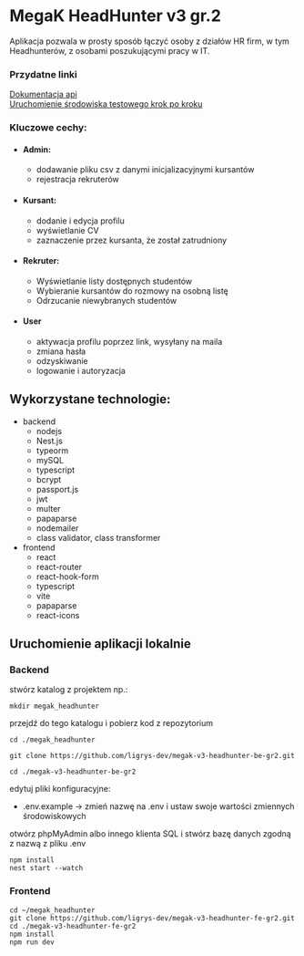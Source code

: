 # MegaK HeadHunter v3 gr.2

Aplikacja pozwala w prosty sposób łączyć osoby z działów HR firm, w tym Headhunterów, z osobami poszukującymi pracy w IT.

### Przydatne linki

[Dokumentacja api](https://github.com/ligrys-dev/megak-v3-headhunter-be-gr2/blob/develop/api-documentation.md) <br/>
[Uruchomienie środowiska testowego krok po kroku](https://github.com/ligrys-dev/megak-v3-headhunter-be-gr2/blob/develop/run-test-documentation.md)

### Kluczowe cechy:

- #### Admin:
  - dodawanie pliku csv z danymi inicjalizacyjnymi kursantów
  - rejestracja rekruterów
- #### Kursant:
  - dodanie i edycja profilu
  - wyświetlanie CV
  - zaznaczenie przez kursanta, że został zatrudniony
- #### Rekruter:
  - Wyświetlanie listy dostępnych studentów
  - Wybieranie kursantów do rozmowy na osobną listę
  - Odrzucanie niewybranych studentów
- #### User
  - aktywacja profilu poprzez link, wysyłany na maila
  - zmiana hasła
  - odzyskiwanie
  - logowanie i autoryzacja

## Wykorzystane technologie:

- backend
  - nodejs
  - Nest.js
  - typeorm
  - mySQL
  - typescript
  - bcrypt
  - passport.js
  - jwt
  - multer
  - papaparse
  - nodemailer
  - class validator, class transformer
- frontend
  - react
  - react-router
  - react-hook-form
  - typescript
  - vite
  - papaparse
  - react-icons

## Uruchomienie aplikacji lokalnie

### Backend

stwórz katalog z projektem np.:

```
mkdir megak_headhunter
```

przejdź do tego katalogu i pobierz kod z repozytorium

```
cd ./megak_headhunter
```

```
git clone https://github.com/ligrys-dev/megak-v3-headhunter-be-gr2.git
```

```
cd ./megak-v3-headhunter-be-gr2
```

edytuj pliki konfiguracyjne:

- .env.example -> zmień nazwę na .env i ustaw swoje wartości zmiennych środowiskowych

otwórz phpMyAdmin albo innego klienta SQL i stwórz bazę danych zgodną z nazwą z pliku .env

```
npm install
nest start --watch
```

### Frontend

```
cd ~/megak_headhunter
git clone https://github.com/ligrys-dev/megak-v3-headhunter-fe-gr2.git
cd ./megak-v3-headhunter-fe-gr2
npm install
npm run dev
```
